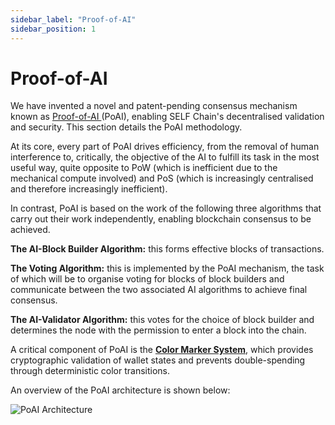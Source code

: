 ```yaml
---
sidebar_label: "Proof-of-AI"
sidebar_position: 1
---
```


# Proof-of-AI

We have invented a novel and patent-pending consensus mechanism known as [Proof-of-AI ](https://proofofai.com)(PoAI), enabling SELF Chain's decentralised validation and security. This section details the PoAI methodology.

At its core, every part of PoAI drives efficiency, from the removal of human interference to, critically, the objective of the AI to fulfill its task in the most useful way, quite opposite to PoW (which is inefficient due to the mechanical compute involved) and PoS (which is increasingly centralised and therefore increasingly inefficient).

In contrast, PoAI is based on the work of the following three algorithms that carry out their work independently, enabling blockchain consensus to be achieved.

**The AI-Block Builder Algorithm:** this forms effective blocks of transactions.

**The Voting Algorithm:** this is implemented by the PoAI mechanism, the task of which will be to organise voting for blocks of block builders and communicate between the two associated AI algorithms to achieve final consensus.

**The AI-Validator Algorithm:** this votes for the choice of block builder and determines the node with the permission to enter a block into the chain.

A critical component of PoAI is the **[Color Marker System](Color%20Marker%20System)**, which provides cryptographic validation of wallet states and prevents double-spending through deterministic color transitions.

An overview of the PoAI architecture is shown below:

<div>
<img src="/img/Screenshot 2024-05-01 at 8.59.57 AM.png" alt="PoAI Architecture"/>
</div>

